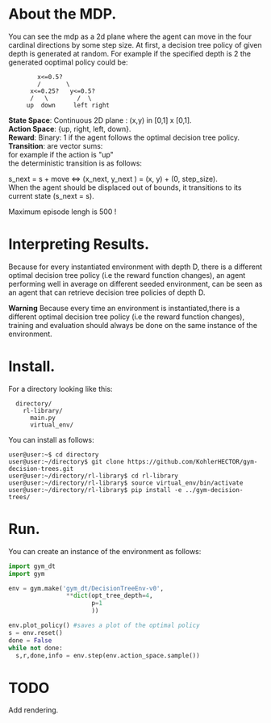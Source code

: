 # About the MDP.
You can see the mdp as a 2d plane where the agent can move in the four cardinal directions by some step size.
At first, a decision tree policy of given depth is generated at random. For example if the specified depth is 2 the generated ooptimal policy could be:

            x<=0.5?
            /       \ 
          x<=0.25?   y<=0.5?
          /   \        /  \
         up  down     left right

**State Space**: Continuous 2D plane : (x,y) in [0,1] x [0,1]. <br/>
**Action Space**: {up, right, left, down}. <br/>
**Reward**: Binary: 1 if the agent follows the optimal decision tree policy. <br/>
**Transition**: are vector sums:<br/>
for example if the action is "up"<br/>
the deterministic transition is as follows:<br/>

s_next = s + move <=> (x_next, y_next ) = (x, y) + (0, step_size).<br/>
When the agent should be displaced out of bounds, it transitions to its current state (s_next = s). <br/>

Maximum episode lengh is 500 !<br/>

# Interpreting Results.

Because for every instantiated environment with depth D, there is a different optimal decision tree policy (i.e the reward function changes), an agent performing well in average on different seeded environment, can be seen as an agent that can retrieve decision tree policies of depth D.

**Warning** Because every time an environment is instantiated,there is a different optimal decision tree policy (i.e the reward function changes), training and evaluation should always be done on the same instance of the environment.  

# Install.

For a directory looking like this:
```
  directory/
    rl-library/
      main.py
      virtual_env/
```
You can install as follows:
```console
user@user:~$ cd directory
user@user:~/directory$ git clone https://github.com/KohlerHECTOR/gym-decision-trees.git
user@user:~/directory/rl-library$ cd rl-library
user@user:~/directory/rl-library$ source virtual_env/bin/activate
user@user:~/directory/rl-library$ pip install -e ../gym-decision-trees/
```

# Run.

You can create an instance of the environment as follows:
```python
import gym_dt
import gym

env = gym.make('gym_dt/DecisionTreeEnv-v0',
                **dict(opt_tree_depth=4,
                       p=1
                       ))

env.plot_policy() #saves a plot of the optimal policy
s = env.reset()
done = False
while not done:
  s,r,done,info = env.step(env.action_space.sample())


```

# TODO

Add rendering.
